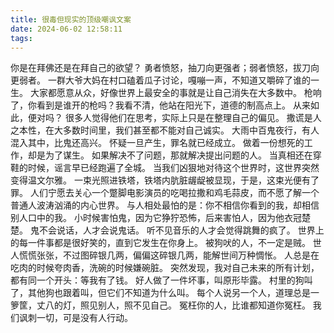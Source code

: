 ```yaml
---
title: 很毒但现实的顶级嘲讽文案
date: 2024-06-02 12:58:11
tags:
---
```


你是在拜佛还是在拜自己的欲望？
勇者愤怒，抽刀向更强者；弱者愤怒，拔刀向更弱者。
一群大爷大妈在村口磕着瓜子讨论，嘎嘣一声，不知道又嚼碎了谁的一生。
大家都愿意从众，好像世界上最安全的事就是让自己消失在大多数中。
枪响了，你看到是谁开的枪吗？我看不清，他站在阳光下，道德的制高点上。
从来如此，便对吗？
很多人觉得他们在思考，实际上只是在整理自己的偏见。
撒谎是人之本性，在大多数时间里，我们甚至都不能对自己诚实。
大雨中百鬼夜行，有人混入其中，比鬼还高兴。
怀疑一旦产生，罪名就已经成立。
做着一份想死的工作，却是为了谋生。
如果解决不了问题，那就解决提出问题的人。
当真相还在穿鞋的时候，谣言早已经跑遍了全城。
当我们凶狠地对待这个世界时，这世界突然变得温文尔雅。
一束光照进铁塔，铁塔内肮脏龌龊被显现，于是，这束光便有了罪。
人们宁愿去关心一个蹩脚电影演员的吃喝拉撒和鸡毛蒜皮，而不愿了解一个普通人波涛汹涌的内心世界。
与人相处最怕的是：你不相信你看到的我，却相信别人口中的我。
小时候害怕鬼，因为它狰狞恐怖，后来害怕人，因为他衣冠楚楚。
鬼不会说话，人才会说鬼话。
听不见音乐的人才会觉得跳舞的疯了。
世界上的每一件事都是很好笑的，直到它发生在你身上。
被狗吠的人，不一定是贼。
世人慌慌张张，不过图碎银几两，偏偏这碎银几两，能解世间万种惆怅。
人总是在吃肉的时候夸肉香，洗碗的时候嫌碗脏。
突然发现，我对自己未来的所有计划，都有同一个开头：等我有了钱。
好人做了一件坏事，叫原形毕露。
村里的狗叫了，其他狗也跟着叫，但它们不知道为什么叫。
每个人说另一个人，道理总是一箩筐，丈八的灯，照见别人，照不见自己。
冤枉你的人，比谁都知道你冤枉。
我们讽刺一切，可是没有人行动。